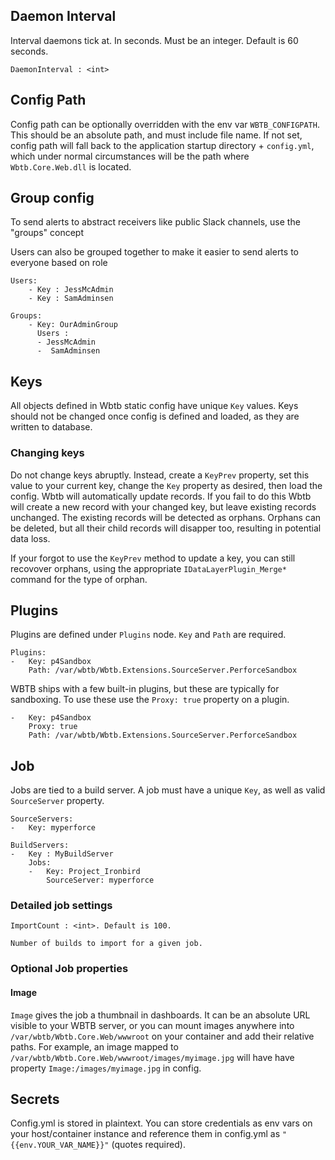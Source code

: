 ## Daemon Interval

Interval daemons tick at. In seconds. Must be an integer. Default is 60 seconds.

    DaemonInterval : <int>

## Config Path

Config path can be optionally overridden with the env var `WBTB_CONFIGPATH`. This should be an absolute path, and must include file name. If not set, config path will fall back to the application startup directory + `config.yml`, which under normal circumstances will be the path where `Wbtb.Core.Web.dll` is located.

## Group config

To send alerts to abstract receivers like public Slack channels, use the "groups" concept


Users can also be grouped together to make it easier to send alerts to everyone based on role

    Users:
        - Key : JessMcAdmin
        - Key : SamAdminsen

    Groups:
        - Key: OurAdminGroup
          Users :
          - JessMcAdmin
          -  SamAdminsen

## Keys

All objects defined in Wbtb static config have unique `Key` values. Keys should not be changed once config is defined and loaded, as they are written to database. 

### Changing keys

Do not change keys abruptly. Instead, create a `KeyPrev` property, set this value to your current key, change the `Key` property as desired, then load the config. Wbtb will automatically update records. If you fail to do this Wbtb will create a new record with your changed key, but leave existing records unchanged. The existing records will be detected as orphans. Orphans can be deleted, but all their child records will disapper too, resulting in potential data loss. 

If your forgot to use the `KeyPrev` method to update a key, you can still recovover orphans, using the appropriate `IDataLayerPlugin_Merge*` command for the type of orphan.

## Plugins

Plugins are defined under  `Plugins` node. `Key` and `Path` are required. 

    Plugins: 
    -   Key: p4Sandbox
        Path: /var/wbtb/Wbtb.Extensions.SourceServer.PerforceSandbox

WBTB ships with a few built-in plugins, but these are typically for sandboxing. To use these use the `Proxy: true` property on a plugin.

    -   Key: p4Sandbox
        Proxy: true
        Path: /var/wbtb/Wbtb.Extensions.SourceServer.PerforceSandbox

    

## Job

Jobs are tied to a build server. A job must have a unique `Key`, as well as valid `SourceServer` property.

    SourceServers:
    -   Key: myperforce

    BuildServers:
    -   Key : MyBuildServer
        Jobs:
        -   Key: Project_Ironbird
            SourceServer: myperforce

### Detailed job settings

    ImportCount : <int>. Default is 100.
    
    Number of builds to import for a given job.


### Optional Job properties

#### Image

`Image` gives the job a thumbnail in dashboards. It can be an absolute URL visible to your WBTB server, or you can mount images anywhere into `/var/wbtb/Wbtb.Core.Web/wwwroot` on your container and add their relative paths. For example, an image mapped to `/var/wbtb/Wbtb.Core.Web/wwwroot/images/myimage.jpg` will have have property `Image:/images/myimage.jpg` in config.


## Secrets

Config.yml is stored in plaintext. You can store credentials as env vars on your host/container instance and reference them in config.yml as `"{{env.YOUR_VAR_NAME}}"` (quotes required).